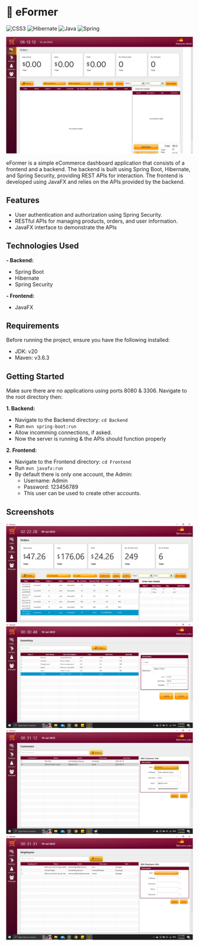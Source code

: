 # 🛒 eFormer

![CSS3](https://img.shields.io/badge/css3-%231572B6.svg?style=for-the-badge&logo=css3&logoColor=white)
![Hibernate](https://img.shields.io/badge/Hibernate-59666C?style=for-the-badge&logo=Hibernate&logoColor=white)
![Java](https://img.shields.io/badge/java-%23ED8B00.svg?style=for-the-badge&logo=openjdk&logoColor=white)
![Spring](https://img.shields.io/badge/spring-%236DB33F.svg?style=for-the-badge&logo=spring&logoColor=white)

![eFormer](Images/eFormer4.png)

eFormer is a simple eCommerce dashboard application that consists of a frontend and a backend. The backend is built using Spring Boot, Hibernate, and Spring Security, providing REST APIs for interaction. The frontend is developed using JavaFX and relies on the APIs provided by the backend.

## Features

- User authentication and authorization using Spring Security.
- RESTful APIs for managing products, orders, and user information.
- JavaFX interface to demonstrate the APIs

## Technologies Used

**- Backend:**
  - Spring Boot
  - Hibernate
  - Spring Security

**- Frontend:**
  - JavaFX

## Requirements

Before running the project, ensure you have the following installed:

- JDK: v20
- Maven: v3.6.3

## Getting Started

Make sure there are no applications using ports 8080 & 3306.
Navigate to the root directory then:

**1. Backend:**
  - Navigate to the Backend directory: `cd Backend`
  - Run `mvn spring-boot:run`
  - Allow incomming connections, if asked. 
  - Now the server is running & the APIs should function properly

**2. Frontend:**
  - Navigate to the Frontend directory: `cd Frontend`
  - Run `mvn javafx:run`
  - By default there is only one account, the Admin:
    - Username: Admin
    - Password: 123456789
    - This user can be used to create other accounts.

## Screenshots

![eFormer](Images/eFormer0.png)
![eFormer](Images/eFormer1.png)
![eFormer](Images/eFormer2.png)
![eFormer](Images/eFormer3.png)
